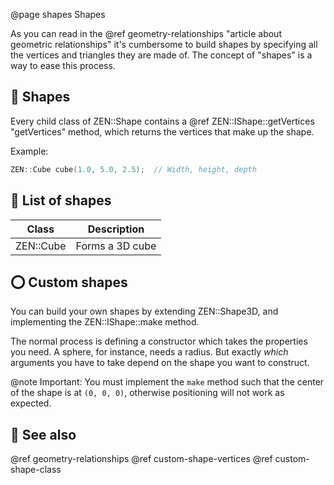 @page shapes Shapes

As you can read in the
@ref geometry-relationships "article about geometric relationships"
it's cumbersome to build shapes by specifying all the vertices and
triangles they are made of. The concept of "shapes" is a way
to ease this process.

## 🔷 Shapes

Every child class of ZEN::Shape contains a 
@ref ZEN::IShape::getVertices "getVertices" method, which returns
the vertices that make up the shape.

Example:

````cpp
ZEN::Cube cube(1.0, 5.0, 2.5);  // Width, height, depth
````

## 📃 List of shapes

| Class     | Description     |
|-----------|-----------------|
| ZEN::Cube | Forms a 3D cube |

## ⭕ Custom shapes

You can build your own shapes by extending ZEN::Shape3D, and implementing
the ZEN::IShape::make method.

The normal process is defining a constructor which takes the properties
you need. A sphere, for instance, needs a radius. But exactly _which_
arguments you have to take depend on the shape you want to construct.

@note Important: You must implement the ``make`` method such that the center
of the shape is at ``(0, 0, 0)``, otherwise positioning will not
work as expected.

## 📜 See also

@ref geometry-relationships
@ref custom-shape-vertices
@ref custom-shape-class
